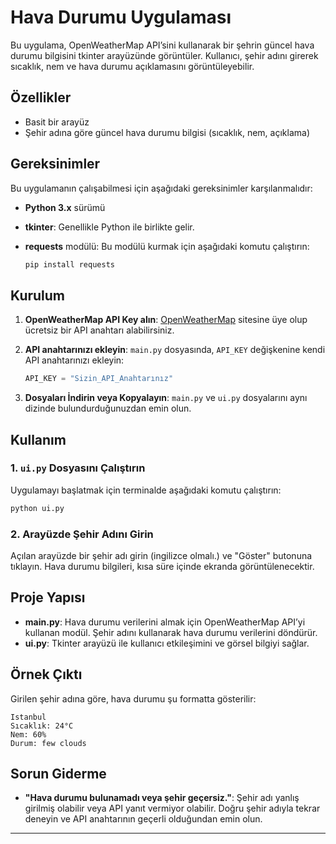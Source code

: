 # Hava Durumu Uygulaması

Bu uygulama, OpenWeatherMap API’sini kullanarak bir şehrin güncel hava durumu bilgisini tkinter arayüzünde görüntüler. Kullanıcı, şehir adını girerek sıcaklık, nem ve hava durumu açıklamasını görüntüleyebilir.

## Özellikler

- Basit bir arayüz
- Şehir adına göre güncel hava durumu bilgisi (sıcaklık, nem, açıklama)


## Gereksinimler

Bu uygulamanın çalışabilmesi için aşağıdaki gereksinimler karşılanmalıdır:

- **Python 3.x** sürümü
- **tkinter**: Genellikle Python ile birlikte gelir.
- **requests** modülü: Bu modülü kurmak için aşağıdaki komutu çalıştırın:

  ```bash
  pip install requests
  ```

## Kurulum

1. **OpenWeatherMap API Key alın**: [OpenWeatherMap](https://home.openweathermap.org/users/sign_up) sitesine üye olup ücretsiz bir API anahtarı alabilirsiniz.

2. **API anahtarınızı ekleyin**: `main.py` dosyasında, `API_KEY` değişkenine kendi API anahtarınızı ekleyin:

   ```python
   API_KEY = "Sizin_API_Anahtarınız"
   ```

3. **Dosyaları İndirin veya Kopyalayın**: `main.py` ve `ui.py` dosyalarını aynı dizinde bulundurduğunuzdan emin olun.

## Kullanım

### 1. `ui.py` Dosyasını Çalıştırın

Uygulamayı başlatmak için terminalde aşağıdaki komutu çalıştırın:

```bash
python ui.py
```

### 2. Arayüzde Şehir Adını Girin

Açılan arayüzde bir şehir adı girin (ingilizce olmalı.) ve "Göster" butonuna tıklayın. Hava durumu bilgileri, kısa süre içinde ekranda görüntülenecektir.

## Proje Yapısı

- **main.py**: Hava durumu verilerini almak için OpenWeatherMap API’yi kullanan modül. Şehir adını kullanarak hava durumu verilerini döndürür.
- **ui.py**: Tkinter arayüzü ile kullanıcı etkileşimini ve görsel bilgiyi sağlar.

## Örnek Çıktı

Girilen şehir adına göre, hava durumu şu formatta gösterilir:

```
Istanbul
Sıcaklık: 24°C
Nem: 60%
Durum: few clouds
```

## Sorun Giderme

- **"Hava durumu bulunamadı veya şehir geçersiz."**: Şehir adı yanlış girilmiş olabilir veya API yanıt vermiyor olabilir. Doğru şehir adıyla tekrar deneyin ve API anahtarının geçerli olduğundan emin olun.

---
